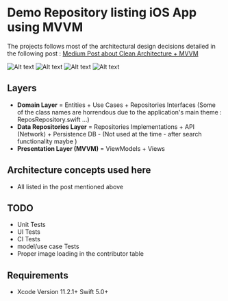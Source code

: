 # Demo Repository listing iOS App using MVVM

The projects follows most of the architectural design decisions detailed in the following post : <a href="https://tech.olx.com/clean-architecture-and-mvvm-on-ios-c9d167d9f5b3">Medium Post about Clean Architecture + MVVM</a>

![Alt text](readme_assets/IMG_4C8675841725-1.jpeg?raw=true "Repo details")
![Alt text](readme_assets/IMG_91120113DBD8-1.jpeg?raw=true "Loading")
![Alt text](readme_assets/IMG_D30E60F26022-1.jpeg?raw=true "Generic view")
![Alt text](readme_assets/IMG_F1F38DB591C8-1.jpeg?raw=true "Initial loading")

## Layers
* **Domain Layer** = Entities + Use Cases + Repositories Interfaces (Some of the class names are horrendous due to the application's main theme : ReposRepository.swift ...)
* **Data Repositories Layer** = Repositories Implementations + API (Network) + Persistence DB - (Not used at the time - after search functionality maybe )
* **Presentation Layer (MVVM)** = ViewModels + Views

## Architecture concepts used here
* All listed in the post mentioned above

## TODO
* Unit Tests 
* UI Tests
* CI Tests
* model/use case Tests
* Proper image loading in the contributor table

## Requirements
* Xcode Version 11.2.1+  Swift 5.0+